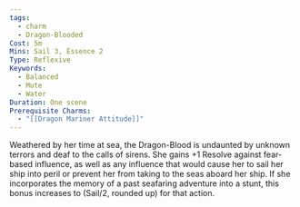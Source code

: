 ```yaml
---
tags:
  - charm
  - Dragon-Blooded
Cost: 5m
Mins: Sail 3, Essence 2
Type: Reflexive
Keywords:
  - Balanced
  - Mute
  - Water
Duration: One scene
Prerequisite Charms:
  - "[[Dragon Mariner Attitude]]"
---
```

Weathered by her time at sea, the Dragon-Blood is undaunted by unknown terrors and deaf to the calls of sirens. She gains +1 Resolve against fear-based influence, as well as any influence that would cause her to sail her ship into peril or prevent her from taking to the seas aboard her ship. If she incorporates the memory of a past seafaring adventure into a stunt, this bonus increases to (Sail/2, rounded up) for that action.